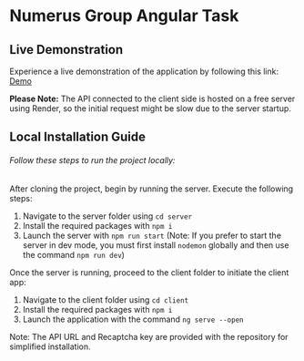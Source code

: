 # Numerus Group Angular Task

## Live Demonstration

Experience a live demonstration of the application by following this link: [Demo](https://angular-numerusgroup-test.vercel.app/login "Demo")

**Please Note:** The API connected to the client side is hosted on a free server using Render, so the initial request might be slow due to the server startup.

## Local Installation Guide

###### Follow these steps to run the project locally:

After cloning the project, begin by running the server. Execute the following steps:
1. Navigate to the server folder using `cd server`
2. Install the required packages with `npm i`
3. Launch the server with `npm run start` (Note: If you prefer to start the server in dev mode, you must first install `nodemon` globally and then use the command `npm run dev`)

Once the server is running, proceed to the client folder to initiate the client app:
1. Navigate to the client folder using `cd client`
2. Install the required packages with `npm i`
3. Launch the application with the command `ng serve --open`

Note: The API URL and Recaptcha key are provided with the repository for simplified installation.
